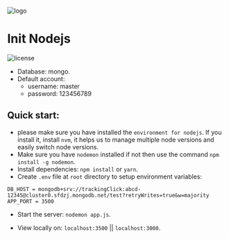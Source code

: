 ![logo](https://nodejs.org/static/images/logo.svg)

# Init Nodejs

![license](https://img.shields.io/badge/license-MIT-blue.svg)

- Database: mongo.
- Default account:
  - username: master
  - password: 123456789

## Quick start:

- please make sure you have installed the `environment for nodejs`. If you install it, install `nvm`, it helps us to manage multiple node versions and easily switch node versions.
- Make sure you have `nodemon` installed if not then use the command `npm install -g nodemon`.
- Install dependencies: `npm install` or `yarn`.
- Create `.env` file at `root` directory to setup environment variables:

```
DB_HOST = mongodb+srv://trackingClick:abcd-12345@cluster0.sfdzj.mongodb.net/test?retryWrites=true&w=majority
APP_PORT = 3500
```

- Start the server: `nodemon app.js`.

- View locally on: `localhost:3500` || `localhost:3000`.
